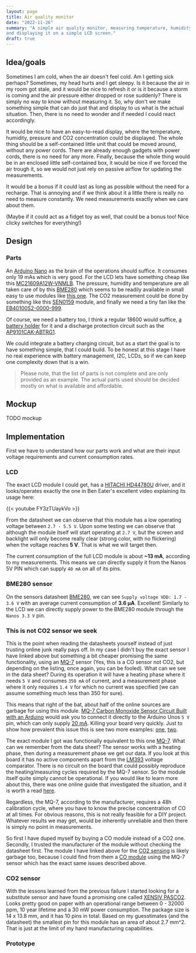 ```yaml
---
layout: page
title: Air quality monitor
date: "2022-11-26"
summary: "A simple air quality monitor, measuring temperature, humidity, air pressure, CO2 concentration
and displaying it on a simple LCD screen."
draft: true
---
```


## Idea/goals

Sometimes I am cold, when the air doesn't feel cold. Am I getting sick perhaps? Sometimes, my
head hurts and I get sleepy. Is it because the air in my room got stale, and it would be nice
to refresh it or is it because a storm is coming and the air pressure either dropped or rose
suddenly?
There is simply no way to know without measuring it. So, why don't we make something simple that
can do just that and display to us what is the actual situation. Then, there is no need to wonder
and if needed I could react accordingly.

It would be nice to have an easy-to-read display, where the temperature, humidity, pressure and
CO2 concentration could be displayed. The whole thing should be a self-contained little unit that
could be moved around, without any power cords. There are already enough gadgets with power cords,
there is no need for any more.
Finally, because the whole thing would be in an enclosed little self-contained box, it would be nice
if we forced the air trough it, so we would not just rely on passive airflow for updating the measurements.

It would be a bonus if it could last as long as possible without the need for a recharge. That is annoying
and if we think about it a little there is really no need to measure constantly. We need measurements exactly
when we care about them.

(Maybe if it could act as a fidget toy as well, that could be a bonus too! Nice clicky switches for everything!)

## Design

### Parts

An [Arduino Nano](https://store.arduino.cc/products/arduino-nano) as the brain of the operations should suffice.
It consumes only 19 mAs which is very good. For the LCD lets have something cheap like this
[MC21609A12W-VNMLB](https://uk.farnell.com/midas/mc21609a12w-vnmlb/lcd-alpha-num-16-x-2-blue/dp/2483340?ost=mc21609a12w-vnmlb).
The pressure, humidity and temperature are all taken care of by this [BME280](https://www.bosch-sensortec.com/products/environmental-sensors/humidity-sensors-bme280/)
which seems to be readily available in small easy to use modules like [this one](https://uk.farnell.com/dfrobot/sen0236/i2c-environmental-sensor-arduino/dp/3517927?st=bme280).
The CO2 measurement could be done by something like this [SEN0159](https://uk.farnell.com/dfrobot/sen0159/analogue-co2-gas-sensor-arduino/dp/3517879?st=co2%20sensor) module,
and finally we need a tiny fan like the [EB40100S2-0000-999](https://uk.farnell.com/sunon/eb40100s2-0000-999/fan-40x40x10mm-5vdc-7cfm-27dba/dp/1924831?st=sunon%2040%20mm).

Of course, we need a battery too, I think a regular 18600 would suffice,
[a battery holder](https://uk.farnell.com/keystone/1043p/batt-holder-18650-x-1-th/dp/4049873?st=18650%20holder) for it and a
discharge protection circuit such as the
[AP9101CAK-ABTRG1](https://uk.farnell.com/diodes-inc/ap9101cak-abtrg1/battery-protector-li-ion-li-pol/dp/3483006?ost=3483006).

We could integrate a battery charging circuit, but as a start the goal is to have something simple, that I could build. To be honest at this
stage I have no real experience with battery management, I2C, LCDs, so if we can keep one complexity down that is a win.

> Please note, that the list of parts is not complete and are only provided as an example. The actual parts used should be decided mostly on what
is available and affordable.

## Mockup

TODO mockup

## Implementation

First we have to understand how our parts work and what are their input voltage requirements and current consumption rates.

### LCD

The exact LCD module I could get, has a [HITACHI HD44780U](https://www.sparkfun.com/datasheets/LCD/HD44780.pdf) driver, and it looks/operates
exactly the one in Ben Eater's excellent video explaining its usage here:

{{< youtube FY3zTUaykVo >}}

From the datasheet we can observe that this module has a low operating voltage between `2.7 - 5.5 V`. Upon some testing we can observe that
although the module itself will start operating at `2.7 V`, but the screen and backlight will only become really clear (strong color, with no flickering)
when the voltage reaches **5 V**. That is what we will target then.

The current consumption of the full LCD module is about **~13 mA**, according to my measurements. This means we can directly supply it from
the Nanos 5V PIN which can supply `40 mA` on all of its pins.

### BME280 sensor

On the sensors datasheet [BME280](https://www.bosch-sensortec.com/products/environmental-sensors/humidity-sensors-bme280/), we can see
`Supply voltage VDD: 1.7 - 3.6 V` with an average current consumption of **3.6 μA**.
Excellent! Similarly to the LCD we can directly supply power to the BME280 module through the `Nanos 3.3 V` pin.

### This is not CO2 sensor we seek

This is the point when reading the datasheets yourself instead of just trusting online junk really pays off. In my case I didn't buy the
exact sensor I have linked above but something a bit cheaper promising the same functionality, using an
[MQ-7](https://www.sparkfun.com/datasheets/Sensors/Biometric/MQ-7.pdf) sensor (Yes, this is a CO sensor not CO2, but depending on the
listing, once again, you can be fooled). What can we see in the data sheet?
During its operation it will have a heating phase where it needs `5 V` and consumes `350 mA` of current, and a measurement phase where it
only requires `1.4 V` for which no current was specified (we can assume something much less than 350 for sure).

This means that right of the bat, about half of the online sources are garbage for using this module.
[MQ-7 Carbon Monoxide Sensor Circuit Built with an Arduino](https://www.learningaboutelectronics.com/Articles/MQ-7-carbon-monoxide-sensor-circuit-with-arduino.php)
would ask you to connect it directly to the Arduino Unos `5 V` pin, which can only supply [20 mA](https://store-usa.arduino.cc/products/arduino-uno-rev3).
Killing your board very quickly. Just to show how prevalent this issue this is see two more examples: [one](https://create.arduino.cc/projecthub/ingo-lohs/carbon-monoxide-gas-sensor-mq-7-f7f327), [two](https://create.arduino.cc/projecthub/ingo-lohs/carbon-monoxide-gas-sensor-mq-7-f7f327).

The exact module I got was functionally equivalent to this one
[MQ-7](https://www.amazon.com/Rakstore-Carbon-Monoxide-Sensor-Detection/dp/B0B1CTRX4T/ref=sr_1_4?crid=15FZ5AP0CBYIP&keywords=mq-7+module&qid=1669546743&sprefix=mq-7+module%2Caps%2C641&sr=8-4). What can we remember from the data sheet? The sensor works with a heating phase, then during a measurement phase we
get our data. If you look at this board it has no active components apart from the
[LM393](https://www.ti.com/lit/ds/symlink/lm393-n.pdf?ts=1669468320254&ref_url=https%253A%252F%252Fwww.google.com%252F) voltage comparator. There is no
circuit on the board that could possibly reproduce the heating/measuring cycles required by the MQ-7 sensor. So the module itself quite simply
cannot be operational. If you would like to learn more about this, there was one online guide that investigated the situation, and it is worth a read
[here](https://www.instructables.com/Arduino-CO-Monitor-Using-MQ-7-Sensor/).

Regardless, the MQ-7, according to the manufacturer, requires a 48h calibration cycle, where you have to know the precise concentration of CO at all times.
For obvious reasons, this is not really feasible for a DIY project. Whatever results we may get, would be inherently unreliable and then there is simply
no point in measurements.

So first I have duped myself by buying a CO module instead of a CO2 one. Secondly, I trusted the manufacturer of the module without checking the datasheet first.
The module I have linked above for the [CO2 sensing](https://www.dfrobot.com/product-1023.html) is likely garbage too,
because I could find from them a [CO module](https://www.dfrobot.com/product-686.html) using the MQ-7 sensor which has the exact same issues described above.

### CO2 sensor

With the lessons learned from the previous failure I started looking for a substitute sensor and have found a promising one called
[XENSIV PASCO2](https://www.farnell.com/datasheets/3680038.pdf). Looks pretty good on paper with an operational range between 0 - 32000 ppm,
10 year lifetime and a 30 mW power consumption. The package size is 14 x 13.8 mm, and it has 10 pins in total. Based on my guesstimates (and the datasheet)
the smallest pin for this module has an area of about 2.7 mm^2. That is just at the limit of my hand manufacturing capabilities.

### Prototype